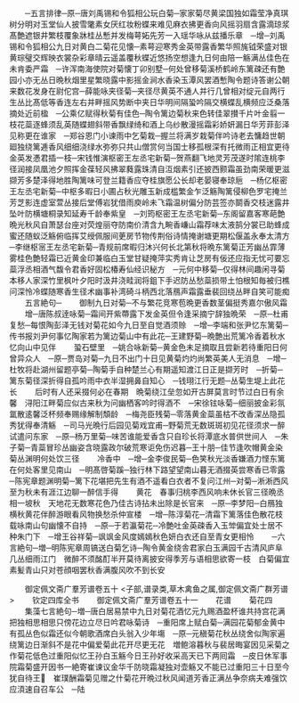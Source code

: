 <!-- { "loadSidebar": true } -->
　　─五言排律─原─唐刘禹锡和令狐相公玩白菊─家家菊尽黄梁国独如霜莹净真琪树分明对玉堂仙人披雪氅素女厌红妆粉蝶来难见麻衣拂更香向风摇羽扇含露滴琼浆髙艶遮银井繁枝覆象牀桂丛慙并发梅萼妬先芳一入瑶华咏从兹播乐章　─增─刘禹锡和令狐相公九日对黄白二菊花见懐─素萼迎寒秀金英带露香繁华照旄钺荣盛对银黄琮璧交辉映衣裳杂彩章晴云遥盖覆秋蝶近悠扬空想逢九日何由陪一觞满丛佳色在未肯委严霜　─许浑南海使院对菊懐丁卯别墅─何处曾移菊溪桥鹤岭东篱疎还有艶园小亦无丛日晩秋烟里星繁晓露中影摇金涧水香染玉潭风罢酒慙陶令题诗答谢公朝来数花发身在尉佗宫─薛能咏夹径菊─夹径尽黄英不通人并行几曾相对绽元自两行生丛比髙低等香连左右并畔摇风势断中夹日华明间隔蛩吟隔交横蝶乱横频应泛桑落摘处近前楹　─公乘亿赋得秋菊有佳色─陶令篱边菊秋来色转佳翠攅千片叶金翦一枝花蘂逐蜂须乱英随蝶翅斜带香飘绿绮和酒上乌纱散漫摇霜彩娇妍漏日华芳菲彭泽见称更在谁家　─郑谷恩门小谏雨中乞菊栽─握兰将满岁栽菊伴吟诗老去慵趋世朝廻独绕篱逓香风细细浇绿水弥弥只共山僧赏何当国士移孤根深有托微雨正相宜更待金英发慿君插一枝─宋钱惟演枢密王左丞宅新菊─贺燕翻飞地灵芳茂遂时隂连桃李径润接凤凰池夕照挥金葆轻风拂翠蕤露珠清自沍烟素引还披西颢霜虽劲南荣暖更滋撷芳多楚泽得地胜陶篱味可登兰籍香应夺桂旗愿公长却老晏寝奉琼巵　─杨亿枢密王左丞宅新菊─中枢多暇日小圃占秋光雕玉新成槛繁金乍泛觞陶篱侵柳色罗宅掩兰芳芝影连虚室萱丛接后堂傅岩犹借雨庾岭未飞霜温树偏分防芸签亦鬬香交枝迷露井坠叶防横塘桐录知延寿千龄奉紫皇　─刘筠枢密王左丞宅新菊─东阁留嘉客寒葩艶晩光秋风自萧瑟台座对荧煌丽夺防南价清含九畹香嵰山霜荐味太液鹄分裳已助蜂成蜜还随蚁泛觞俯临挥艾绶佩服间茰房节物传荆俗诗情掩谢塘更期松偃盖永奉太清方　─李继枢宻王左丞宅新菊─青规前席暇归沐兴何长北第秋将晩东篱菊正芳幽丛霏薄雾桂色艶轻霜已近黄金印兼临白玉堂甘疑掩萍实秀肯让芝房有佞还应指无忧可要忘蘂浮丞相酒气馥令君香好固松椿寿仙经识秘方　─元何中移菊─仅得林间趣闲寻菊本移人家深竹里枫叶夕阳时汲井浇畦润将鉏下手迟防丛愁蘂损带土怕根知毎被归樵问深怜冷蝶随寒香生径术幽事补湾碕斗柄西北落鴈声霜露垂裴回绕丛畔自笑可能痴
　　五言絶句─
　　御制九日对菊─不与繁花竞寒苞晩更香数茎偏挺秀嘉尔傲风霜
　　增─唐陈叔逹咏菊─霜间开紫蔕露下发金英但令逢采摘宁辞独晩荣　─原─杜甫复愁─每恨陶彭泽无钱对菊花如今九日至自觉酒须赊　─增─李端和张尹忆东篱菊─传书报刘尹何事忆陶家若为篱边菊山中有此花─王建野菊─晩艶出荒篱冷香着秋水忆向山中见伴
　　蛩石壁里　─姚合咏新菊─黄金色未足摘取且尝新若待重阳日何曾异众人　─原─贾岛对菊─九日不出门十日见黄菊灼灼尚繁英美人无消息　─增─杜牧将赴湖州留题亭菊─陶菊手自种楚兰心有期遥知渡江日正是撷芳时　─折菊─篱东菊径深折得自孤吟雨中衣半湿拥鼻自知心　─钱珝江行无题─丛菊生堤上此花长
　　后时有人还采掇何必在春期　晩菊绕江垒忽如开古屏莫言时节过白日有余馨　浔阳江畔菊应似古来秋为问幽栖客吟时得酒不　─宋徐铉咏菊─细丽披金彩氛氲散逺馨泛杯频奉赐缘解制頽龄　─梅尧臣残菊─零落黄金蘂虽枯不改香深丛隐孤秀犹得奉清觞　─司马光晩行后园见菊戏宜甫─野菊荒无数斑斑初见花径须求一醉试遣问东家　─原─杨万里菊─味苦谁能爱香含只自珍长将潭底水普供世间人　─朱子菊─青蘂冒珍丛幽姿含晓露政尔破荒寒讵免伤迟暮─王十朋─佳节逢吹帽黄金染菊丛渊明何处饮三径
　　冷香中　─增─金李俊民菊─色笑秋光淡香嫌酒力悭东篱在何处客里见南山　─明髙啓菊蹊─独行林下路望望南山暮无酒掇英尝寒香已零露　─陈宪章题渊明菊─篱下花堪把先生有酒不遥看白衣者不复问江州─对菊─淅淅西风至为秋未有涯江边聊一醉信手得
　　黄花　春事归桃李西风响未休长官三径晩丞相一坡秋　天地花无数寒花色乃佳古诗拈未出除是长官来　─原─李梦阳─白鴈独横秋黄花伴醉游眼看风物换愁杀仲宣楼　─增─陈淳菊花─清霜下篱落佳色散花枝载咏南山句幽懐不自持　─原─于若瀛菊花─冷艶吐金英疎香入玉斚偏宜处士居不种朱门下　─增王谷祥菊─飒飒金风度嫣嫣秋色妍白衣还自至青女更相怜
　　─六言絶句─増─明陈宪章周镐送白菊乞诗─陶令黄金绕舎君家白玉满园千古清风庐阜几丛细雨江门　微醉不须酩酊半开莫待离披安得季芳与语相思欲寄一枝　白菊偏宜素髪青山只对苍顔咽罢秋香满腹风吹不到长安



　　御定佩文斋广羣芳谱卷五十
<子部,谱录类,草木禽鱼之属,御定佩文斋广群芳谱>
　　钦定四库全书
　　御定佩文斋广羣芳谱卷五十一
　　花谱
　　菊花四
　　集藻七言絶句─増─唐白居易禁中九日对菊花酒忆元九赐酒盈杯谁共持宫花满把独相思相思只傍花边立尽日吟君咏菊诗　─重阳席上赋白菊─满园花菊郁金黄中有孤丛色似霜还似今朝歌酒席白头翁入少年塲　─原─元稹菊花秋丛绕舍似陶家遍绕篱边日渐斜不是花中偏爱菊此花开尽更无花　増鲍溶暮秋与裴居晦宴因见采菊之作菊花低色过重阳似忆王孙白玉觞今日王孙好收采高天已下两囘霜　─皮日休军事院霜菊盛开因书一絶寄崔谏议金华千防晓霜凝独对壶觞又不能已过重阳三十日至今犹自待王　崔璞酬霜菊见赠之什菊花开晩过秋风闻道芳香正满丛争奈病夫难强饮应湏速自召车公　─陆
